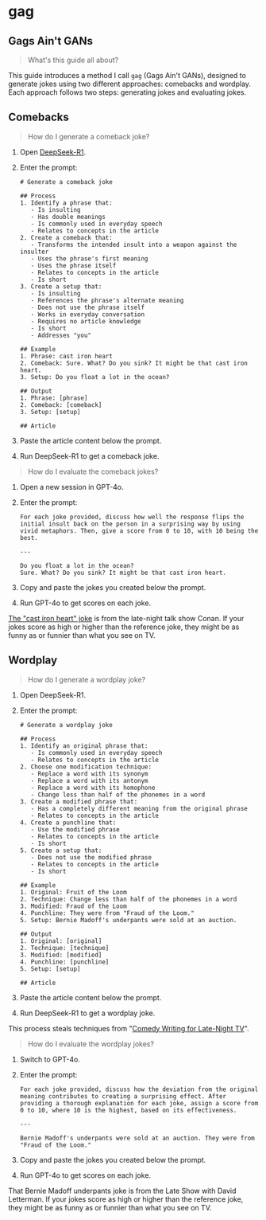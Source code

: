 # gag

## Gags Ain't GANs

> What's this guide all about?

This guide introduces a method I call `gag` (Gags Ain't GANs), designed to generate jokes using two different approaches: comebacks and wordplay. Each approach follows two steps: generating jokes and evaluating jokes.

## Comebacks

> How do I generate a comeback joke?

1. Open [DeepSeek-R1](https://api-docs.deepseek.com/news/news250120).

1. Enter the prompt:

   ```
   # Generate a comeback joke
   
   ## Process
   1. Identify a phrase that:
      - Is insulting
      - Has double meanings
      - Is commonly used in everyday speech
      - Relates to concepts in the article
   2. Create a comeback that:
      - Transforms the intended insult into a weapon against the insulter
      - Uses the phrase's first meaning
      - Uses the phrase itself
      - Relates to concepts in the article
      - Is short
   3. Create a setup that:
      - Is insulting
      - References the phrase's alternate meaning
      - Does not use the phrase itself
      - Works in everyday conversation
      - Requires no article knowledge
      - Is short
      - Addresses "you"
   
   ## Example
   1. Phrase: cast iron heart
   2. Comeback: Sure. What? Do you sink? It might be that cast iron heart.
   3. Setup: Do you float a lot in the ocean?
   
   ## Output
   1. Phrase: [phrase]
   2. Comeback: [comeback]
   3. Setup: [setup]
   
   ## Article
   ```

1. Paste the article content below the prompt.

1. Run DeepSeek-R1 to get a comeback joke.

> How do I evaluate the comeback jokes?

1. Open a new session in GPT-4o.

1. Enter the prompt:

   ```
   For each joke provided, discuss how well the response flips the initial insult back on the person in a surprising way by using vivid metaphors. Then, give a score from 0 to 10, with 10 being the best.

   ---

   Do you float a lot in the ocean?
   Sure. What? Do you sink? It might be that cast iron heart.
   ```

1. Copy and paste the jokes you created below the prompt.

1. Run GPT-4o to get scores on each joke.

[The "cast iron heart" joke](https://youtu.be/VN3zrFBXynw?t=10) is from the late-night talk show Conan. If your jokes score as high or higher than the reference joke, they might be as funny as or funnier than what you see on TV.

## Wordplay

> How do I generate a wordplay joke?

1. Open DeepSeek-R1.

1. Enter the prompt:

   ```
   # Generate a wordplay joke
   
   ## Process
   1. Identify an original phrase that:
      - Is commonly used in everyday speech
      - Relates to concepts in the article
   2. Choose one modification technique:
      - Replace a word with its synonym
      - Replace a word with its antonym
      - Replace a word with its homophone
      - Change less than half of the phonemes in a word
   3. Create a modified phrase that:
      - Has a completely different meaning from the original phrase
      - Relates to concepts in the article
   4. Create a punchline that:
      - Use the modified phrase
      - Relates to concepts in the article
      - Is short
   5. Create a setup that:
      - Does not use the modified phrase
      - Relates to concepts in the article
      - Is short
   
   ## Example
   1. Original: Fruit of the Loom
   2. Technique: Change less than half of the phonemes in a word
   3. Modified: Fraud of the Loom
   4. Punchline: They were from "Fraud of the Loom."
   5. Setup: Bernie Madoff's underpants were sold at an auction.
   
   ## Output
   1. Original: [original]
   2. Technique: [technique]
   3. Modified: [modified]
   4. Punchline: [punchline]
   5. Setup: [setup]
   
   ## Article
   ```

1. Paste the article content below the prompt.

1. Run DeepSeek-R1 to get a wordplay joke.

This process steals techniques from "[Comedy Writing for Late-Night TV](https://www.goodreads.com/en/book/show/22350931)".

> How do I evaluate the wordplay jokes?

1. Switch to GPT-4o.

1. Enter the prompt:

   ```
   For each joke provided, discuss how the deviation from the original meaning contributes to creating a surprising effect. After providing a thorough explanation for each joke, assign a score from 0 to 10, where 10 is the highest, based on its effectiveness.

   ---

   Bernie Madoff's underpants were sold at an auction. They were from "Fraud of the Loom."
   ```

1. Copy and paste the jokes you created below the prompt.

1. Run GPT-4o to get scores on each joke.

That Bernie Madoff underpants joke is from the Late Show with David Letterman. If your jokes score as high or higher than the reference joke, they might be as funny as or funnier than what you see on TV.
